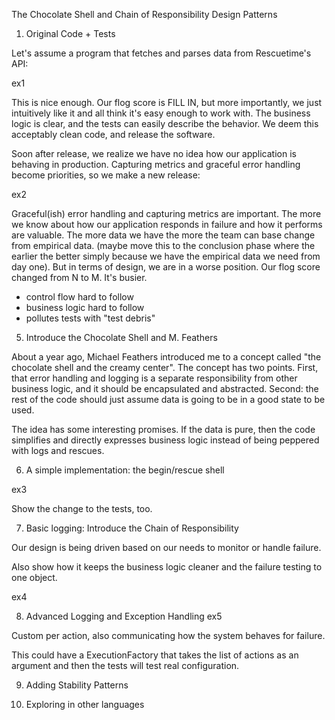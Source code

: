 The Chocolate Shell and Chain of Responsibility Design Patterns

1. Original Code + Tests

Let's assume a program that fetches and parses data from Rescuetime's API:

ex1

This is nice enough. Our flog score is FILL IN, but more importantly, we just intuitively like it and all think it's easy enough to work with.  The business logic is clear, and the tests can easily describe the behavior.  We deem this acceptably clean code, and release the software.

Soon after release, we realize we have no idea how our application is behaving in production.  Capturing metrics and graceful error handling become priorities, so we make a new release:

ex2

Graceful(ish) error handling and capturing metrics are important.  The more we know about how our application responds in failure and how it performs are valuable.  The more data we have the more the team can base change from empirical data. (maybe move this to the conclusion phase where the earlier the better simply because we have the empirical data we need from day one).  But in terms of design, we are in a worse position. Our flog score changed from N to M.  It's busier.

- control flow hard to follow
- business logic hard to follow
- pollutes tests with "test debris"

5. Introduce the Chocolate Shell and M. Feathers

About a year ago, Michael Feathers introduced me to a concept called "the chocolate shell and the creamy center". The concept has two points. First, that error handling and logging is a separate responsibility from other business logic, and it should be encapsulated and abstracted.  Second: the rest of the code should just assume data is going to be in a good state to be used.

The idea has some interesting promises. If the data is pure, then the code simplifies and directly expresses business logic instead of being peppered with logs and rescues.

6. A simple implementation: the begin/rescue shell

ex3

Show the change to the tests, too.

7. Basic logging: Introduce the Chain of Responsibility

Our design is being driven based on our needs to monitor or handle failure.

Also show how it keeps the business logic cleaner and the failure testing to one object.

ex4

8. Advanced Logging and Exception Handling
ex5

Custom per action, also communicating how the system behaves for failure.

This could have a ExecutionFactory that takes the list of actions as an argument and then the tests will test real configuration.

9. Adding Stability Patterns

10. Exploring in other languages







